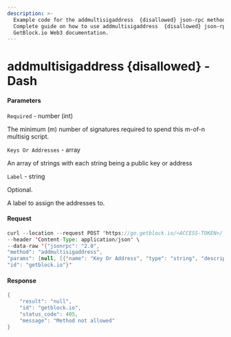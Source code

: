 ```yaml
---
description: >-
  Example code for the addmultisigaddress  {disallowed} json-rpc method.
  Сomplete guide on how to use addmultisigaddress  {disallowed} json-rpc in
  GetBlock.io Web3 documentation.
---
```


# addmultisigaddress {disallowed} - Dash

#### Parameters

`Required` - number (int)

The minimum (m) number of signatures required to spend this m-of-n multisig script.

`Keys Or Addresses` - array

An array of strings with each string being a public key or address

`Label` - string

Optional.

A label to assign the addresses to.

#### Request

```java
curl --location --request POST 'https://go.getblock.io/<ACCESS-TOKEN>/' \
--header 'Content-Type: application/json' \ 
--data-raw '{"jsonrpc": "2.0",
"method": "addmultisigaddress",
"params": [null, [{"name": "Key Or Address", "type": "string", "description": ["A public key against which signatures will be checked. Alternatively, this may be a P2PKH address belonging to the wallet---the corresponding public key will be substituted. There must be at least as many keys as specified by the Required parameter, and there may be more keys."], "value": null}], null],
"id": "getblock.io"}'
```

#### Response

```java
{
    "result": "null",
    "id": "getblock.io",
    "status_code": 405,
    "message": "Method not allowed"
}
```
